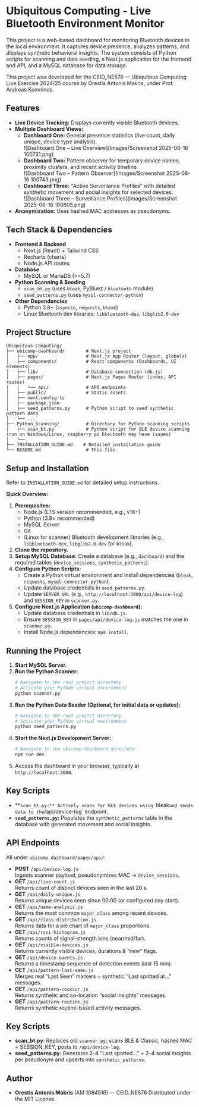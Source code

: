 # Ubiquitous Computing - Live Bluetooth Environment Monitor


This project is a web-based dashboard for monitoring Bluetooth devices in the local environment. It captures device presence, analyzes patterns, and displays synthetic behavioral insights. The system consists of Python scripts for scanning and data seeding, a Next.js application for the frontend and API, and a MySQL database for data storage.

This project was developed for the CEID_NE576 — Ubiquitous Computing Live Exercise 2024/25 course by Orestis Antonis Makris, under Prof. Andreas Komninos.

## Features

*   **Live Device Tracking:** Displays currently visible Bluetooth devices.
*   **Multiple Dashboard Views:**
    *   **Dashboard One:** General presence statistics (live count, daily unique, device type analysis).  
        ![Dashboard One – Live Overview](Images/Screenshot 2025-06-16 100731.png)
    *   **Dashboard Two:** Pattern observer for temporary device names, proximity clusters, and recent activity timeline.  
        ![Dashboard Two – Pattern Observer](Images/Screenshot 2025-06-16 100743.png)
    *   **Dashboard Three:** "Active Surveillance Profiles" with detailed synthetic movement and social insights for selected devices.  
        ![Dashboard Three – Surveillance Profiles](Images/Screenshot 2025-06-16 100805.png)
*   **Anonymization:** Uses hashed MAC addresses as pseudonyms.

## Tech Stack & Dependencies

- **Frontend & Backend**  
  - Next.js (React) + Tailwind CSS  
  - Recharts (charts)  
  - Node.js API routes  
- **Database**  
  - MySQL or MariaDB (>=5.7)  
- **Python Scanning & Seeding**  
  - `scan_bt.py` (uses `bleak`, PyBluez / `bluetooth` module)  
  - `seed_patterns.py` (uses `mysql-connector-python`)  
- **Other Dependencies**  
  - Python 3.8+ (`asyncio`, `requests`, `bleak`)  
  - Linux Bluetooth dev libraries: `libbluetooth-dev`, `libglib2.0-dev`

## Project Structure

```
Ubiquitous-Computing/
├── ubicomp-dashboard/        # Next.js project
│   ├── app/                  # Next.js App Router (layout, globals)
│   ├── components/           # React components (Dashboards, UI elements)
│   ├── lib/                  # Database connection (db.js)
│   ├── pages/                # Next.js Pages Router (index, API routes)
│   │   └── api/              # API endpoints
│   ├── public/               # Static assets
│   ├── next.config.ts
│   ├── package.json
│   ├── seed_patterns.py      # Python script to seed synthetic pattern data
│   └── ...
├── Python_Scanning/          # Directory for Python scanning scripts
│   ├── scan_bt.py            # Python script for BLE device scanning (run on Windows/Linux, raspberry pi bleutooth may have issues)
│   └── 
├── INSTALLATION_GUIDE.md    # Detailed installation guide
└── README.md                 # This file
```

## Setup and Installation

Refer to `INSTALLATION_GUIDE.md` for detailed setup instructions.

**Quick Overview:**

1.  **Prerequisites:**
    *   Node.js (LTS version recommended, e.g., v18+)
    *   Python (3.8+ recommended)
    *   MySQL Server
    *   Git
    *   (Linux for scanner) Bluetooth development libraries (e.g., `libbluetooth-dev`, `libglib2.0-dev` for `bleak`).
2.  **Clone the repository.**
3.  **Setup MySQL Database:** Create a database (e.g., `dashboard`) and the required tables (`device_sessions`, `synthetic_patterns`).
4.  **Configure Python Scripts:**
    *   Create a Python virtual environment and install dependencies (`bleak`, `requests`, `mysql-connector-python`).
    *   Update database credentials in `seed_patterns.py`.
    *   Update `SERVER_URL` (e.g., `http://localhost:3000/api/device-log`) and `SESSION_KEY` in `scanner.py`.
5.  **Configure Next.js Application (`ubicomp-dashboard`):**
    *   Update database credentials in `lib/db.js`.
    *   Ensure `SESSION_KEY` in `pages/api/device-log.js` matches the one in `scanner.py`.
    *   Install Node.js dependencies: `npm install`.

## Running the Project

1.  **Start MySQL Server.**
2.  **Run the Python Scanner:**
    ```bash
    # Navigate to the root project directory
    # Activate your Python virtual environment
    python scanner.py
    ```
3.  **Run the Python Data Seeder (Optional, for initial data or updates):**
    ```bash
    # Navigate to the root project directory
    # Activate your Python virtual environment
    python seed_patterns.py
    ```
4.  **Start the Next.js Development Server:**
    ```bash
    # Navigate to the ubicomp-dashboard directory
    npm run dev
    ```
5.  Access the dashboard in your browser, typically at `http://localhost:3000`.

## Key Scripts

*   **`scan_bt.py:** Actively scans for BLE devices using `bleak` and sends data to the `/api/device-log` endpoint.
*   **`seed_patterns.py`:** Populates the `synthetic_patterns` table in the database with generated movement and social insights.

## API Endpoints

All under `ubicomp-dashboard/pages/api/`:

- **POST** `/api/device-log.js`  
  Ingests scanner payload, pseudonymizes MAC → `device_sessions`.  
- **GET** `/api/live-count.js`  
  Returns count of distinct devices seen in the last 20 s.  
- **GET** `/api/daily-unique.js`  
  Returns unique devices seen since 00:00 (or configured day start).  
- **GET** `/api/name-analysis.js`  
  Returns the most common `major_class` among recent devices.  
- **GET** `/api/class-distribution.js`  
  Returns data for a pie chart of `major_class` proportions.  
- **GET** `/api/rssi-histogram.js`  
  Returns counts of signal‐strength bins (near/mid/far).  
- **GET** `/api/visible-devices.js`  
  Returns currently visible devices, durations & “new” flags.  
- **GET** `/api/device-events.js`  
  Returns a timestamp sequence of detection events (last 15 min).  
- **GET** `/api/pattern-last-seen.js`  
  Merges real “Last Seen” markers + synthetic “Last spotted at…” messages.  
- **GET** `/api/pattern-cooccur.js`  
  Returns synthetic and co-location “social insights” messages.  
- **GET** `/api/pattern-routine.js`  
  Returns synthetic routine-based activity messages.
  
## Key Scripts
- **scan_bt.py**: Replaces old `scanner.py`; scans BLE & Classic, hashes MAC + SESSION_KEY, posts to `/api/device-log`.  
- **seed_patterns.py**: Generates 2–4 “Last spotted…” + 2–4 social insights per pseudonym and upserts into `synthetic_patterns`.  

## Author

*   **Orestis Antonis Makris** (AM 1084516)  — CEID_NE576
Distributed under the MIT License.  
```
